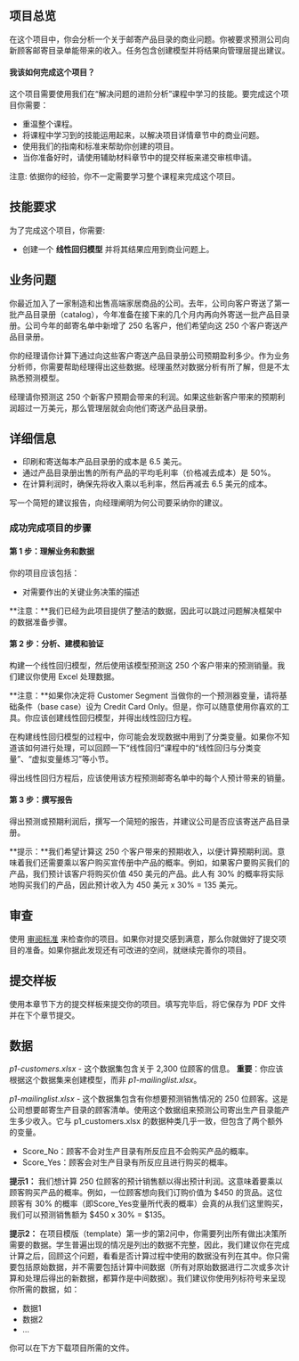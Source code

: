 ## 项目总览

在这个项目中，你会分析一个关于邮寄产品目录的商业问题。你被要求预测公司向新顾客邮寄目录单能带来的收入。任务包含创建模型并将结果向管理层提出建议。

#### 我该如何完成这个项目？

这个项目需要使用我们在“解决问题的进阶分析”课程中学习的技能。要完成这个项目你需要：

- 重温整个课程。
- 将课程中学习到的技能运用起来，以解决项目详情章节中的商业问题。
- 使用我们的指南和标准来帮助你创建的项目。
- 当你准备好时，请使用辅助材料章节中的提交样板来递交审核申请。

注意: 依据你的经验，你不一定需要学习整个课程来完成这个项目。 



## 技能要求

为了完成这个项目，你需要:

- 创建一个 **线性回归模型** 并将其结果应用到商业问题上。



## 业务问题

你最近加入了一家制造和出售高端家居商品的公司。去年，公司向客户寄送了第一批产品目录册（catalog），今年准备在接下来的几个月内再向外寄送一批产品目录册。公司今年的邮寄名单中新增了 250 名客户，他们希望向这 250 个客户寄送产品目录册。

你的经理请你计算下通过向这些客户寄送产品目录册公司预期盈利多少。作为业务分析师，你需要帮助经理得出这些数据。经理虽然对数据分析有所了解，但是不太熟悉预测模型。

经理请你预测这 250 个新客户预期会带来的利润。如果这些新客户带来的预期利润超过一万美元，那么管理层就会向他们寄送产品目录册。

## 详细信息

- 印刷和寄送每本产品目录册的成本是 6.5 美元。
- 通过产品目录册出售的所有产品的平均毛利率（价格减去成本）是 50%。
- 在计算利润时，确保先将收入乘以毛利率，然后再减去 6.5 美元的成本。

写一个简短的建议报告，向经理阐明为何公司要采纳你的建议。

### 成功完成项目的步骤

#### 第 1 步：理解业务和数据

你的项目应该包括：

- 对需要作出的关键业务决策的描述

**注意：**我们已经为此项目提供了整洁的数据，因此可以跳过问题解决框架中的数据准备步骤。

#### 第 2 步：分析、建模和验证

构建一个线性回归模型，然后使用该模型预测这 250 个客户带来的预测销量。我们建议你使用 Excel 处理数据。

**注意：**如果你决定将 Customer Segment 当做你的一个预测器变量，请将基础条件（base case）设为 Credit Card Only。但是，你可以随意使用你喜欢的工具。你应该创建线性回归模型，并得出线性回归方程。

在构建线性回归模型的过程中，你可能会发现数据中用到了分类变量。如果你不知道该如何进行处理，可以回顾一下“线性回归”课程中的“线性回归与分类变量”、“虚拟变量练习”等小节。

得出线性回归方程后，应该使用该方程预测邮寄名单中的每个人预计带来的销量。

#### 第 3 步：撰写报告

得出预测或预期利润后，撰写一个简短的报告，并建议公司是否应该寄送产品目录册。

**提示：**我们希望计算这 250 个客户带来的预期收入，以便计算预期利润。意味着我们还需要乘以客户购买宣传册中产品的概率。例如，如果客户要购买我们的产品，我们预计该客户将购买价值 450 美元的产品。此人有 30% 的概率将实际地购买我们的产品，因此预计收入为 450 美元 x 30% = 135 美元。

## 审查

使用 [审阅标准](https://review.udacity.com/#!/rubrics/615/view) 来检查你的项目。如果你对提交感到满意，那么你就做好了提交项目的准备。如果你据此发现还有可改进的空间，就继续完善你的项目。

## 提交样板

使用本章节下方的提交样板来提交你的项目。填写完毕后，将它保存为 PDF 文件并在下个章节提交。

## 数据

*p1-customers.xlsx* - 这个数据集包含关于 2,300 位顾客的信息。 **重要**：你应该根据这个数据集来创建模型，而非 *p1-mailinglist.xlsx*。

*p1-mailinglist.xlsx* - 这个数据集包含有你想要预测销售情况的 250 位顾客。这是公司想要邮寄生产目录的顾客清单。使用这个数据组来预测公司寄出生产目录能产生多少收入。它与 p1_customers.xlsx 的数据种类几乎一致，但包含了两个额外的变量。

- Score_No：顾客不会对生产目录有所反应且不会购买产品的概率。
- Score_Yes：顾客会对生产目录有所反应且进行购买的概率。

**提示1：** 我们想计算 250 位顾客的预计销售额以得出预计利润。这意味着要乘以顾客购买产品的概率。例如，一位顾客想向我们订购价值为 $450 的货品。这位顾客有 30% 的概率（即Score_Yes变量所代表的概率）会真的从我们这里购买，我们可以预测销售额为 $450 x 30% = $135。

**提示2：** 在项目模版（template）第一步的第2问中，你需要列出所有做出决策所需要的数据。学生普遍出现的情况是列出的数据不完整，因此，我们建议你在完成计算之后，回顾这个问题，看看是否计算过程中使用的数据没有列在其中。你只需要包括原始数据，并不需要包括计算中间数据（所有对原始数据进行二次或多次计算和处理后得出的新数据，都算作是中间数据）。我们建议你使用列标符号来呈现你所需的数据，如：

- 数据1
- 数据2
- ...

你可以在下方下载项目所需的文件。